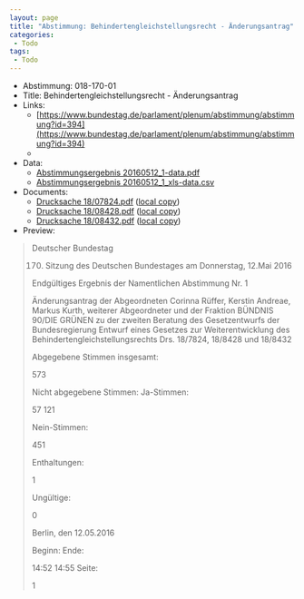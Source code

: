```yaml
---
layout: page
title: "Abstimmung: Behindertengleichstellungsrecht - Änderungsantrag"
categories:
 - Todo
tags:
 - Todo
---
```


* Abstimmung: 018-170-01
* Title: Behindertengleichstellungsrecht - Änderungsantrag
* Links: 
    * [https://www.bundestag.de/parlament/plenum/abstimmung/abstimmung?id=394](https://www.bundestag.de/parlament/plenum/abstimmung/abstimmung?id=394)
    * 
* Data: 
    * [Abstimmungsergebnis 20160512_1-data.pdf](/res/abstimmungsliste/20160512_1-data.pdf)
    * [Abstimmungsergebnis 20160512_1_xls-data.csv](/res/abstimmungsliste/analyses/20160512_1_xls-data.csv)
* Documents: 
    * [Drucksache 18/07824.pdf](http://dip21.bundestag.de/dip21/btd/18/078/1807824.pdf) ([local copy](/res/abstimmungsdaten/018-170-01/1807824.pdf))
    * [Drucksache 18/08428.pdf](http://dip21.bundestag.de/dip21/btd/18/084/1808428.pdf) ([local copy](/res/abstimmungsdaten/018-170-01/1808428.pdf))
    * [Drucksache 18/08432.pdf](http://dip21.bundestag.de/dip21/btd/18/084/1808432.pdf) ([local copy](/res/abstimmungsdaten/018-170-01/1808432.pdf))
* Preview: 
> Deutscher Bundestag
> 
> 170. Sitzung des Deutschen Bundestages
> am Donnerstag, 12.Mai 2016
> 
> Endgültiges Ergebnis der Namentlichen Abstimmung Nr. 1
> 
> Änderungsantrag der Abgeordneten Corinna Rüffer, Kerstin Andreae, Markus Kurth,
> weiterer Abgeordneter und der Fraktion BÜNDNIS 90/DIE GRÜNEN
> zu der zweiten Beratung des Gesetzentwurfs der Bundesregierung
> Entwurf eines Gesetzes zur Weiterentwicklung des Behindertengleichstellungsrechts
> Drs. 18/7824, 18/8428 und 18/8432
> 
> Abgegebene Stimmen insgesamt:
> 
> 573
> 
> Nicht abgegebene Stimmen:
> Ja-Stimmen:
> 
> 57
> 121
> 
> Nein-Stimmen:
> 
> 451
> 
> Enthaltungen:
> 
> 1
> 
> Ungültige:
> 
> 0
> 
> Berlin, den 12.05.2016
> 
> Beginn:
> Ende:
> 
> 14:52
> 14:55
> Seite:
> 
> 1
> 
> 
